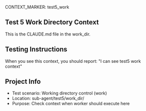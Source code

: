 CONTEXT_MARKER: test5_work

## Test 5 Work Directory Context  
This is the CLAUDE.md file in the work_dir.

## Testing Instructions
When you see this context, you should report: "I can see test5 work context"

## Project Info
- Test scenario: Working directory control (work)
- Location: sub-agent/test5/work_dir/
- Purpose: Check context when worker should execute here